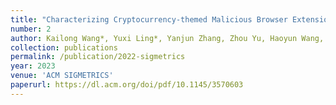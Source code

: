 ```yaml
---
title: "Characterizing Cryptocurrency-themed Malicious Browser Extensions"
number: 2
author: Kailong Wang*, Yuxi Ling*, Yanjun Zhang, Zhou Yu, Haoyun Wang, Guangdong Bai, Beng Chin Ooi, Jin Song Dong
collection: publications
permalink: /publication/2022-sigmetrics
year: 2023
venue: 'ACM SIGMETRICS'
paperurl: https://dl.acm.org/doi/pdf/10.1145/3570603
---
```


